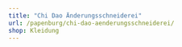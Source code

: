 ```yaml
---
title: "Chi Dao Änderungsschneiderei"
url: /papenburg/chi-dao-aenderungsschneiderei/
shop: Kleidung
---
```

